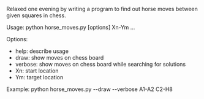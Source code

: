 Relaxed one evening by writing a program to find out horse moves between given squares in chess.

Usage: python horse_moves.py [options] Xn-Ym ...

Options:
 - help: describe usage
 - draw: show moves on chess board
 - verbose: show moves on chess board while searching for solutions
 - Xn: start location
 - Ym: target location

Example: python horse_moves.py --draw --verbose A1-A2 C2-H8

